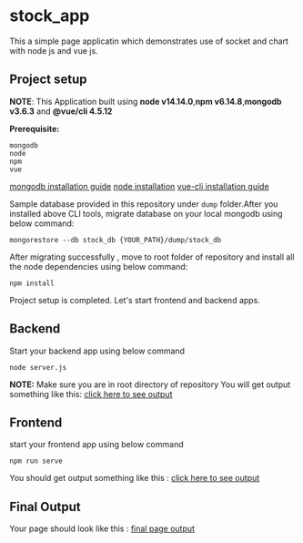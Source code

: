 # stock_app

  This a simple page applicatin which demonstrates use of socket and chart with node js and vue js.

## Project setup

**NOTE**: This Application built using **node v14.14.0**,**npm v6.14.8**,**mongodb v3.6.3** and **@vue/cli 4.5.12**

**Prerequisite:**
```
mongodb
node
npm
vue
```

[mongodb installation guide](https://docs.mongodb.com/manual/installation/)
[node installation](https://nodejs.org/en/download/)
[vue-cli installation guide](https://cli.vuejs.org/guide/installation.html)

Sample database provided in this repository under `dump` folder.After you installed above CLI tools, migrate database on your local mongodb using below command:
```
mongorestore --db stock_db {YOUR_PATH}/dump/stock_db
```
After migrating successfully , move to root folder of repository and install all the node dependencies using below command:
```
npm install
```
Project setup is completed. Let's start frontend and backend apps.

## Backend
Start your backend app using below command
```
node server.js
```
**NOTE:** Make sure you are in root directory of repository
You will get output something like this:
[click here to see output](https://imgur.com/N28lL4H)


## Frontend
start your frontend app using below command
```
npm run serve
```
You should get output something like this :
[click here to see output](https://imgur.com/rHQ4ktO)

## Final Output

Your page should look like this : [final page output](https://imgur.com/KDqIHLG)
